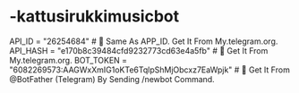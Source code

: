 # -kattusirukkimusicbot
API_ID = "26254684"  # 🤖 Same As APP_ID. Get It From My.telegram.org.
API_HASH = "e170b8c39484cfd9232773cd63e4a5fb" # 🤖 Get It From My.telegram.org.
BOT_TOKEN = "6082269573:AAGWxXmIG1oKTe6TqlpShMjObcxz7EaWpjk" # 🤖 Get It From @BotFather (Telegram) By Sending /newbot Command.
